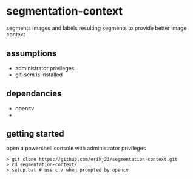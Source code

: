 # segmentation-context
segments images and labels resulting segments to provide better image context

## assumptions
- administrator privileges
- git-scm is installed

## dependancies
- opencv
- 

## getting started
open a powershell console with administrator privileges

```
> git clone https://github.com/erikj23/segmentation-context.git
> cd segmentation-context/
> setup.bat # use c:/ when prompted by opencv
```

